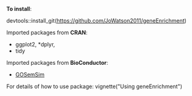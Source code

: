 **To install**:

devtools::install_git(https://github.com/JoWatson2011/geneEnrichment)

Imported packages from **CRAN**:
* ggplot2,
*dplyr,
* tidy

Imported packages from **BioConductor**:
* [GOSemSim](https://bioconductor.org/packages/release/bioc/html/GOSemSim.html)

For details of how to use package:
vignette("Using geneEnrichment")
